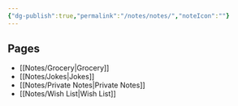 ```yaml
---
{"dg-publish":true,"permalink":"/notes/notes/","noteIcon":""}
---
```


## Pages

- [[Notes/Grocery\|Grocery]]
- [[Notes/Jokes\|Jokes]]
- [[Notes/Private Notes\|Private Notes]]
- [[Notes/Wish List\|Wish List]]


